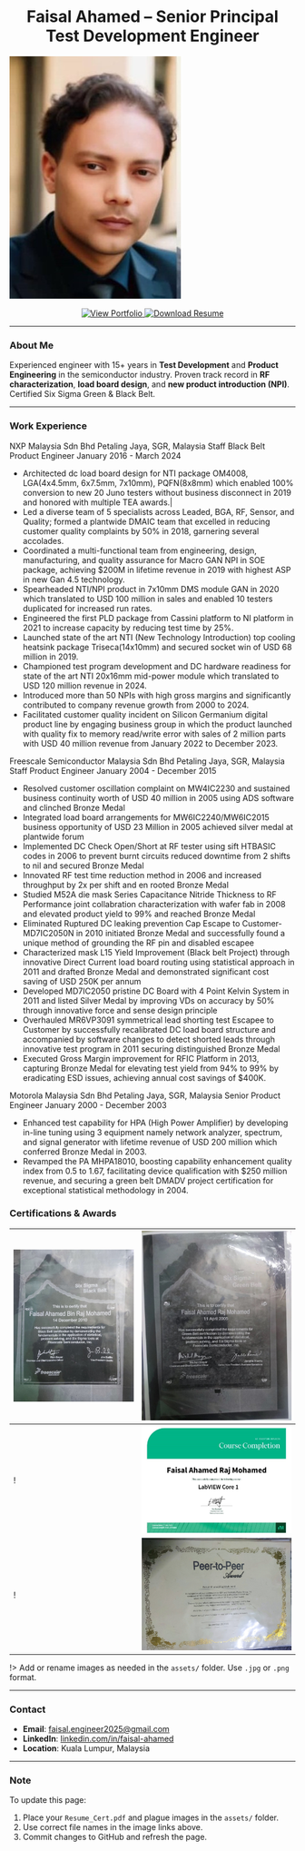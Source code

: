 
<h1 align="center">Faisal Ahamed – Senior Principal Test Development Engineer</h1>
<img  src="assets/Selfimage.jpg" alt="Faisal Ahamed">
<p align="center">
  <a href="https://faisalahamed2025.github.io/Faisal_Portfolio/" target="_blank">
    <img src="https://img.shields.io/badge/View-Portfolio-blue?style=for-the-badge" alt="View Portfolio" />
  </a>
  <a href="assets/Resume_Cert.pdf" download>
    <img src="https://img.shields.io/badge/Download-Resume-orange?style=for-the-badge" alt="Download Resume" />
  </a>
</p>

---

### About Me

Experienced engineer with 15+ years in **Test Development** and **Product Engineering** in the semiconductor industry. Proven track record in **RF characterization**, **load board design**, and **new product introduction (NPI)**. Certified Six Sigma Green & Black Belt.

---
### Work Experience


NXP Malaysia Sdn Bhd Petaling Jaya, SGR, Malaysia
Staff Black Belt Product Engineer January 2016 - March 2024

- Architected dc load board design for NTI package OM4008, LGA(4x4.5mm, 6x7.5mm, 7x10mm), PQFN(8x8mm) which
enabled 100% conversion to new 20 Juno testers without business disconnect in 2019 and honored with multiple TEA awards.|
- Led a diverse team of 5 specialists across Leaded, BGA, RF, Sensor, and Quality; formed a plantwide DMAIC team that
excelled in reducing customer quality complaints by 50% in 2018, garnering several accolades.
- Coordinated a multi-functional team from engineering, design, manufacturing, and quality assurance for Macro GAN NPI in
SOE package, achieving $200M in lifetime revenue in 2019 with highest ASP in new Gan 4.5 technology.
- Spearheaded NTI/NPI product in 7x10mm DMS module GAN in 2020 which translated to USD 100 million in sales and
enabled 10 testers duplicated for increased run rates.
- Engineered the first PLD package from Cassini platform to NI platform in 2021 to increase capacity by reducing test time by
25%.
- Launched state of the art NTI (New Technology Introduction) top cooling heatsink package Triseca(14x10mm) and secured
socket win of USD 68 million in 2019.
- Championed test program development and DC hardware readiness for state of the art NTI 20x16mm mid-power module
which translated to USD 120 million revenue in 2024.
- Introduced more than 50 NPIs with high gross margins and significantly contributed to company revenue growth from 2000
to 2024.
- Facilitated customer quality incident on Silicon Germanium digital product line by engaging business group in which the
product launched with quality fix to memory read/write error with sales of 2 million parts with USD 40 million revenue from
January 2022 to December 2023.

Freescale Semiconductor Malaysia Sdn Bhd Petaling Jaya, SGR, Malaysia
Staff Product Engineer January 2004 - December 2015

- Resolved customer oscillation complaint on MW4IC2230 and sustained business continuity worth of USD 40 million in 2005
using ADS software and clinched Bronze Medal
- Integrated load board arrangements for MW6IC2240/MW6IC2015 business opportunity of USD 23 Million in 2005 achieved
silver medal at plantwide forum
- Implemented DC Check Open/Short at RF tester using sift HTBASIC codes in 2006 to prevent burnt circuits reduced downtime
from 2 shifts to nil and secured Bronze Medal
- Innovated RF test time reduction method in 2006 and increased throughput by 2x per shift and en rooted Bronze Medal
- Studied M52A die mask Series Capacitance Nitride Thickness to RF Performance joint collabration characterization with
wafer fab in 2008 and elevated product yield to 99% and reached Bronze Medal
- Eliminated Ruptured DC leaking prevention Cap Escape to Customer-MD7IC2050N in 2010 initiated Bronze Medal and
successfully found a unique method of grounding the RF pin and disabled escapee
- Characterized mask L15 Yield Improvement (Black belt Project) through innovative Direct Current load board routing using
statistical approach in 2011 and drafted Bronze Medal and demonstrated significant cost saving of USD 250K per annum
- Developed MD7IC2050 pristine DC Board with 4 Point Kelvin System in 2011 and listed Silver Medal by improving VDs on
accuracy by 50% through innovative force and sense design principle
- Overhauled MR6VP3091 symmetrical lead shorting test Escapee to Customer by successfully recalibrated DC load board
structure and accompanied by software changes to detect shorted leads through innovative test program in 2011 securing
distinguished Bronze Medal
- Executed Gross Margin improvement for RFIC Platform in 2013, capturing Bronze Medal for elevating test yield from 94%
to 99% by eradicating ESD issues, achieving annual cost savings of $400K.

Motorola Malaysia Sdn Bhd Petaling Jaya, SGR, Malaysia
Senior Product Engineer January 2000 - December 2003

- Enhanced test capability for HPA (High Power Amplifier) by developing in-line tuning using 3 equipment namely network
analyzer, spectrum, and signal generator with lifetime revenue of USD 200 million which conferred Bronze Medal in 2003.
- Revamped the PA MHPA18010, boosting capability enhancement quality index from 0.5 to 1.67, facilitating device
qualification with $250 million revenue, and securing a green belt DMADV project certification for exceptional statistical
methodology in 2004.


### Certifications & Awards

| ![Cert 1](assets/plague1.jpg) | ![Cert 2](assets/plague2.jpg) |
|-------------------------------|-------------------------------|
!| ![Cert 3](assets/plague3.jpg) | !![Cert 4](assets/plague4.jpg) |
!| ![Cert 5](assets/plague5.jpg) | !![Cert 6](assets/plague6.jpg) |

!> Add or rename images as needed in the `assets/` folder. Use `.jpg` or `.png` format.

---

### Contact

- **Email**: faisal.engineer2025@gmail.com  
- **LinkedIn**: [linkedin.com/in/faisal-ahamed](https://www.linkedin.com/in/faisal-ahamed)  
- **Location**: Kuala Lumpur, Malaysia

---

### Note

To update this page:
1. Place your `Resume_Cert.pdf` and plague images in the `assets/` folder.
2. Use correct file names in the image links above.
3. Commit changes to GitHub and refresh the page.
